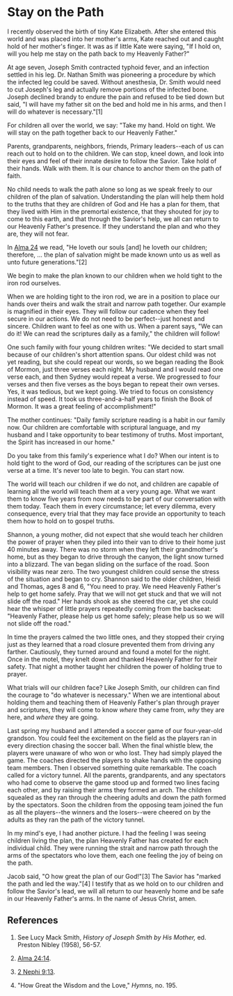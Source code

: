 # Stay on the Path

I recently observed the birth of tiny Kate Elizabeth. After she entered this
world and was placed into her mother's arms, Kate reached out and caught hold
of her mother's finger. It was as if little Kate were saying, "If I hold on,
will you help me stay on the path back to my Heavenly Father?"

At age seven, Joseph Smith contracted typhoid fever, and an infection settled
in his leg. Dr. Nathan Smith was pioneering a procedure by which the infected
leg could be saved. Without anesthesia, Dr. Smith would need to cut Joseph's
leg and actually remove portions of the infected bone. Joseph declined brandy
to endure the pain and refused to be tied down but said, "I will have my
father sit on the bed and hold me in his arms, and then I will do whatever is
necessary."[1]

For children all over the world, we say: "Take my hand. Hold on tight. We will
stay on the path together back to our Heavenly Father."

Parents, grandparents, neighbors, friends, Primary leaders--each of us can
reach out to hold on to the children. We can stop, kneel down, and look into
their eyes and feel of their innate desire to follow the Savior. Take hold of
their hands. Walk with them. It is our chance to anchor them on the path of
faith.

No child needs to walk the path alone so long as we speak freely to our
children of the plan of salvation. Understanding the plan will help them hold
to the truths that they are children of God and He has a plan for them, that
they lived with Him in the premortal existence, that they shouted for joy to
come to this earth, and that through the Savior's help, we all can return to
our Heavenly Father's presence. If they understand the plan and who they are,
they will not fear.

In [Alma 24](/scriptures/bofm/alma/24?lang=eng) we read, "He loveth our souls
[and] he loveth our children; therefore, ... the plan of salvation might be made
known unto us as well as unto future generations."[2]

We begin to make the plan known to our children when we hold tight to the iron
rod ourselves.

When we are holding tight to the iron rod, we are in a position to place our
hands over theirs and walk the strait and narrow path together. Our example is
magnified in their eyes. They will follow our cadence when they feel secure in
our actions. We do not need to be perfect--just honest and sincere. Children
want to feel as one with us. When a parent says, "We can do it! We can read
the scriptures daily as a family," the children will follow!

One such family with four young children writes: "We decided to start small
because of our children's short attention spans. Our oldest child was not yet
reading, but she could repeat our words, so we began reading the Book of
Mormon, just three verses each night. My husband and I would read one verse
each, and then Sydney would repeat a verse. We progressed to four verses and
then five verses as the boys began to repeat their own verses. Yes, it was
tedious, but we kept going. We tried to focus on consistency instead of speed.
It took us three-and-a-half years to finish the Book of Mormon. It was a great
feeling of accomplishment!"

The mother continues: "Daily family scripture reading is a habit in our family
now. Our children are comfortable with scriptural language, and my husband and
I take opportunity to bear testimony of truths. Most important, the Spirit has
increased in our home."

Do you take from this family's experience what I do? When our intent is to
hold tight to the word of God, our reading of the scriptures can be just one
verse at a time. It's never too late to begin. You can start now.

The world will teach our children if we do not, and children are capable of
learning all the world will teach them at a very young age. What we want them
to know five years from now needs to be part of our conversation with them
today. Teach them in every circumstance; let every dilemma, every consequence,
every trial that they may face provide an opportunity to teach them how to
hold on to gospel truths.

Shannon, a young mother, did not expect that she would teach her children the
power of prayer when they piled into their van to drive to their home just 40
minutes away. There was no storm when they left their grandmother's home, but
as they began to drive through the canyon, the light snow turned into a
blizzard. The van began sliding on the surface of the road. Soon visibility
was near zero. The two youngest children could sense the stress of the
situation and began to cry. Shannon said to the older children, Heidi and
Thomas, ages 8 and 6, "You need to pray. We need Heavenly Father's help to get
home safely. Pray that we will not get stuck and that we will not slide off
the road." Her hands shook as she steered the car, yet she could hear the
whisper of little prayers repeatedly coming from the backseat: "Heavenly
Father, please help us get home safely; please help us so we will not slide
off the road."

In time the prayers calmed the two little ones, and they stopped their crying
just as they learned that a road closure prevented them from driving any
farther. Cautiously, they turned around and found a motel for the night. Once
in the motel, they knelt down and thanked Heavenly Father for their safety.
That night a mother taught her children the power of holding true to prayer.

What trials will our children face? Like Joseph Smith, our children can find
the courage to "do whatever is necessary." When we are intentional about
holding them and teaching them of Heavenly Father's plan through prayer and
scriptures, they will come to know _where_ they came from, _why_ they are
here, and _where_ they are going.

Last spring my husband and I attended a soccer game of our four-year-old
grandson. You could feel the excitement on the field as the players ran in
every direction chasing the soccer ball. When the final whistle blew, the
players were unaware of who won or who lost. They had simply played the game.
The coaches directed the players to shake hands with the opposing team
members. Then I observed something quite remarkable. The coach called for a
victory tunnel. All the parents, grandparents, and any spectators who had come
to observe the game stood up and formed two lines facing each other, and by
raising their arms they formed an arch. The children squealed as they ran
through the cheering adults and down the path formed by the spectators. Soon
the children from the opposing team joined the fun as all the players--the
winners and the losers--were cheered on by the adults as they ran the path of
the victory tunnel.

In my mind's eye, I had another picture. I had the feeling I was seeing
children living the plan, the plan Heavenly Father has created for each
individual child. They were running the strait and narrow path through the
arms of the spectators who love them, each one feeling the joy of being on the
path.

Jacob said, "O how great the plan of our God!"[3] The Savior has "marked the
path and led the way."[4] I testify that as we hold on to our children and
follow the Savior's lead, we will all return to our heavenly home and be safe
in our Heavenly Father's arms. In the name of Jesus Christ, amen.

## References

  1. See Lucy Mack Smith, _History of Joseph Smith by His Mother,_ ed. Preston Nibley (1958), 56-57.

  2. [Alma 24:14](https://www.lds.org/scriptures/bofm/alma/24.14?lang=eng#13).

  3. [2 Nephi 9:13](https://www.lds.org/scriptures/bofm/2-ne/9.13?lang=eng#12).

  4. "How Great the Wisdom and the Love," _Hymns,_ no. 195.

